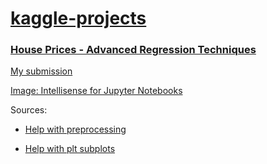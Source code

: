 # [kaggle-projects](https://www.kaggle.com/mutterberg/)

### [House Prices - Advanced Regression Techniques](https://www.kaggle.com/c/house-prices-advanced-regression-techniques)

[My submission](https://www.kaggle.com/mutterberg/utterberg-housing)

[Image: Intellisense for Jupyter Notebooks](/NotebookSense.png)

Sources:

* [Help with preprocessing](https://github.com/nimeshikaranasinghe/House-Prices--Advanced-Regression-Techniques-Walkthrough/blob/master/home.py)

* [Help with plt subplots](http://jonathansoma.com/lede/data-studio/classes/small-multiples/long-explanation-of-using-plt-subplots-to-create-small-multiples/)
